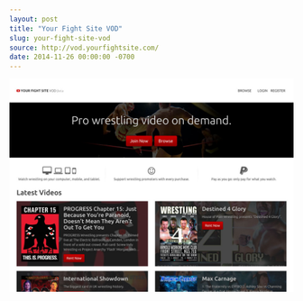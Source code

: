 ```yaml
---
layout: post 
title: "Your Fight Site VOD"
slug: your-fight-site-vod
source: http://vod.yourfightsite.com/
date: 2014-11-26 00:00:00 -0700
---
```


<img src="/screenshots/your-fight-site-vod.jpg">
